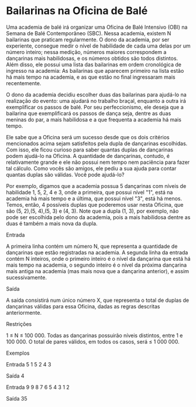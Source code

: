 # Bailarinas na Oficina de Balé

Uma academia de balé irá organizar uma Oficina de Balé Intensivo (OBI) na Semana de Balé Contemporâneo (SBC). Nessa academia, existem N bailarinas que praticam regularmente. O dono da academia, por ser experiente, consegue medir o nível de habilidade de cada uma delas por um número inteiro; nessa medição, números maiores correspondem a dançarinas mais habilidosas, e os números obtidos são todos distintos. Além disso, ele possui uma lista das bailarinas em ordem cronológica de ingresso na academia: As bailarinas que aparecem primeiro na lista estão há mais tempo na academia, e as que estão no final ingressaram mais recentemente.

O dono da academia decidiu escolher duas das bailarinas para ajudá-lo na realização do evento: uma ajudará no trabalho braçal, enquanto a outra irá exemplificar os passos de balé. Por seu perfeccionismo, ele deseja que a bailarina que exemplificará os passos de dança seja, dentre as duas meninas do par, a mais habilidosa e a que frequenta a academia há mais tempo.

Ele sabe que a Oficina será um sucesso desde que os dois critérios mencionados acima sejam satisfeitos pela dupla de dançarinas escolhidas. Com isso, ele ficou curioso para saber quantas duplas de dançarinas podem ajudá-lo na Oficina. A quantidade de dançarinas, contudo, é relativamente grande e ele não possui nem tempo nem paciência para fazer tal cálculo. Como vocês são amigos, ele pediu a sua ajuda para contar quantas duplas são válidas. Você pode ajudá-lo?

Por exemplo, digamos que a academia possua 5 dançarinas com níveis de habilidade 1, 5, 2, 4 e 3, onde a primeira, que possui nível "1", está na academia há mais tempo e a última, que possui nível "3", está há menos. Temos, então, 4 possíveis duplas que poderemos usar nesta Oficina, que são (5, 2),(5, 4),(5, 3) e (4, 3). Note que a dupla (1, 3), por exemplo, não pode ser escolhida pelo dono da academia, pois a mais habilidosa dentre as duas é também a mais nova da dupla.

Entrada

A primeira linha contém um número N, que representa a quantidade de dançarinas que estão registradas na academia. A segunda linha da entrada contém N inteiros, onde o primeiro inteiro é o nível da dançarina que está há mais tempo na academia, o segundo inteiro é o nível da próxima dançarina mais antiga na academia (mas mais nova que a dançarina anterior), e assim sucessivamente.

Saída

A saída consistirá num único número X, que representa o total de duplas de dançarinas válidas para essa Oficina, dadas as regras descritas anteriormente.

Restrições

1 ≤ N ≤ 100 000.
Todas as dançarinas possuirão níveis distintos, entre 1 e 100 000.
O total de pares válidos, em todos os casos, será ≤ 1 000 000.


Exemplos

Entrada
5
1 5 2 4 3

Saída
4

Entrada
9
9 8 7 6 5 4 3 1 2

Saída
35

